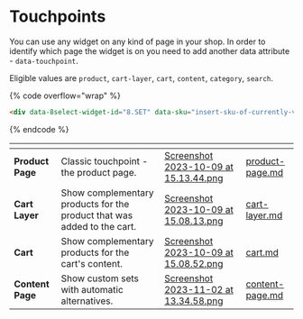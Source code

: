 # Touchpoints

You can use any widget on any kind of page in your shop. In order to identify which page the widget is on you need to add another data attribute - `data-touchpoint`.

Eligible values are `product`, `cart-layer`, `cart`, `content`, `category`, `search`.



{% code overflow="wrap" %}
```html
<div data-8select-widget-id="8.SET" data-sku="insert-sku-of-currently-viewed-product" data-touchpoint="cart-layer"></div>
```
{% endcode %}

<table data-view="cards"><thead><tr><th></th><th></th><th data-hidden data-card-cover data-type="files"></th><th data-hidden data-card-target data-type="content-ref"></th></tr></thead><tbody><tr><td><strong>Product Page</strong></td><td>Classic touchpoint - the product page.</td><td><a href="../../.gitbook/assets/Screenshot 2023-10-09 at 15.13.44.png">Screenshot 2023-10-09 at 15.13.44.png</a></td><td><a href="product-page.md">product-page.md</a></td></tr><tr><td><strong>Cart Layer</strong></td><td>Show complementary products for the product that was added to the cart.</td><td><a href="../../.gitbook/assets/Screenshot 2023-10-09 at 15.08.13.png">Screenshot 2023-10-09 at 15.08.13.png</a></td><td><a href="cart-layer.md">cart-layer.md</a></td></tr><tr><td><strong>Cart</strong></td><td>Show complementary products for the cart's content.</td><td><a href="../../.gitbook/assets/Screenshot 2023-10-09 at 15.08.52.png">Screenshot 2023-10-09 at 15.08.52.png</a></td><td><a href="cart.md">cart.md</a></td></tr><tr><td><strong>Content Page</strong></td><td>Show custom sets with automatic alternatives.</td><td><a href="../../.gitbook/assets/Screenshot 2023-11-02 at 13.34.58.png">Screenshot 2023-11-02 at 13.34.58.png</a></td><td><a href="content-page.md">content-page.md</a></td></tr></tbody></table>

